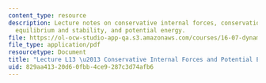 ```yaml
---
content_type: resource
description: Lecture notes on conservative internal forces, conservation of energy,
  equilibrium and stability, and potential energy.
file: https://ol-ocw-studio-app-qa.s3.amazonaws.com/courses/16-07-dynamics-fall-2009/829aa41320d60fbb4ce9287c3d74afb6_MIT16_07F09_Lec13.pdf
file_type: application/pdf
resourcetype: Document
title: "Lecture L13 \u2013 Conservative Internal Forces and Potential Energy"
uid: 829aa413-20d6-0fbb-4ce9-287c3d74afb6
---
```

